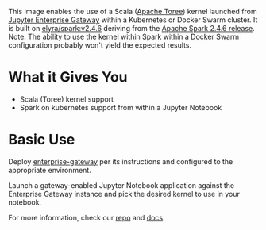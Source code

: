 This image enables the use of a Scala ([Apache Toree](https://toree.apache.org/)) kernel launched from [Jupyter Enterprise Gateway](http://jupyter-enterprise-gateway.readthedocs.io/en/latest/) within a Kubernetes or Docker Swarm cluster. It is built on [elyra/spark:v2.4.6](https://hub.docker.com/r/elyra/spark/) deriving from the [Apache Spark 2.4.6 release](https://spark.apache.org/docs/2.4.6/). Note: The ability to use the kernel within Spark within a Docker Swarm configuration probably won't yield the expected results.

# What it Gives You

- Scala (Toree) kernel support
- Spark on kubernetes support from within a Jupyter Notebook

# Basic Use

Deploy [enterprise-gateway](https://hub.docker.com/r/elyra/enterprise-gateway/) per its instructions and configured to the appropriate environment.

Launch a gateway-enabled Jupyter Notebook application against the Enterprise Gateway instance and pick the desired kernel to use in your notebook.

For more information, check our [repo](https://github.com/jupyter-server/enterprise_gateway) and [docs](https://jupyter-enterprise-gateway.readthedocs.io/en/latest/).

